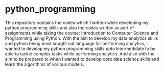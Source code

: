 # python_programming
This repository contains the codes which I written while developing my python programming skills and also the codes written as part of assignments while taking the course: Introduction to Computer Science and Programming using Python. With the aim to develop my data analytics skills and python being most sought out language for performing analytics, I wanted to develop my python programming skills upto Intermedidate to be able to tackle complex tasks while performing analytics. And also with the aim to be prepared to when I wanted to develop core data science skills and learn the algorithms of various models.
